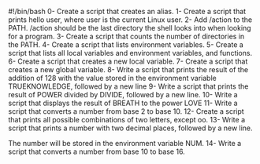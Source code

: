 #!/bin/bash
0-	Create a script that creates an alias.
1-	Create a script that prints hello user, where user is the current Linux user.
2-	Add /action to the PATH. /action should be the last directory the shell looks into when looking for a program.
3-	Create a script that counts the number of directories in the PATH.
4-	Create a script that lists environment variables.
5-	Create a script that lists all local variables and environment variables, and functions.
6-	Create a script that creates a new local variable.
7-	Create a script that creates a new global variable.
8-	Write a script that prints the result of the addition of 128 with the value stored in the environment variable TRUEKNOWLEDGE, followed by a new line
9-	Write a script that prints the result of POWER divided by DIVIDE, followed by a new line.
10-	Write a script that displays the result of BREATH to the power LOVE
11-	Write a script that converts a number from base 2 to base 10.
12-	Create a script that prints all possible combinations of two letters, except oo.
13-	Write a script that prints a number with two decimal places, followed by a new line.



The number will be stored in the environment variable NUM.
14-	Write a script that converts a number from base 10 to base 16.
